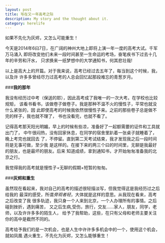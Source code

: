```yaml
---
layout: post
title: 写在又一年高考之际
description: My story and the thought about it.
category: herelife
---
```


如果不先化为灰烬，又怎么可能重生！

今天是2014年6曰7日，在广阔的神州大地上即将上演一年一度的高考大试。千军万马涌入
即将改变他们未来一段时间甚至一生命运的考场，奋笔疾书下过去十几年的辛劳和汗水，
只求换来一纸梦想中的大学通知书，何其悲壮哉!

以上是高大上的开篇。对于我来说，高考已经过去五年了，每当到这个时候，我，以及许
许多多曾经尽力过高考的人总会回忆起那段难忘的青葱岁月。

###**我的那年**

我没有经历过中考（保送的耶），因此高考成了我唯一的一次大考。在学校也比较规矩，
该看书看书，该做卷子做卷子。我是那种不温不火的慢性子，平常也就没什么紧张的，因
此即使高考的时候我依然很慢性子来。之前的那些卷子总是做不完的样子，我也就不理了，
书也没看完，也就不看了。

记得高考那天阳光明媚，早上的时候有些凉，准备好了一起额需要的证件和工具就出门了，
中午很闷热，没有回家休息，在同学的宿舍里趴着一张桌子就睡着了，晚上考完也就回去
了，不停留。直到第二天考试结束，我才发现我之后一段时间将是无事可做，至少我
是这样的。在接下来的两三个曰的时间里，无聊是我最好的朋友，也是最坏的朋友。后来
知道成绩，拿到通知书，才开始匆匆准备我的北京之行。

我觉得我的高考就是慢性子+无聊的假期+短暂的匆匆。

###**灰烬和重生**

虽然现在看起来，我对自己的高考的描述很轻描淡写，但我觉得这是我经历过之后给我的
最深的感受，所谓*旁观者轻*，大体就是这样的意思。从我现在看来，高考之后改变了我
很多轨迹，我只身一个人来到北京，一个人办理所有的事情。之后碰到挫折，遇到痛苦，
又之后生病,受伤，旅行，交友......家人，朋友，同学，老师，以及许许多多的陌生人，
给予了我帮助，这些，在只有父母和老师主要关注你的高中是截然不同的。

高考给予我们的是一次机会，也是人生中许许多多机会中的一个，使用这个机会，就如凤凰
遇火重生，不先化为灰烬，又怎么能够重生！
